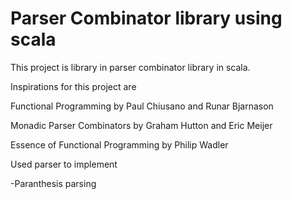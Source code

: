 # Parser Combinator library using scala


This project is library in parser combinator library in scala.

Inspirations for this project are

Functional Programming by Paul Chiusano and Runar Bjarnason

Monadic Parser Combinators by Graham Hutton and Eric Meijer

Essence of Functional Programming by Philip Wadler


Used parser to implement

-Paranthesis parsing